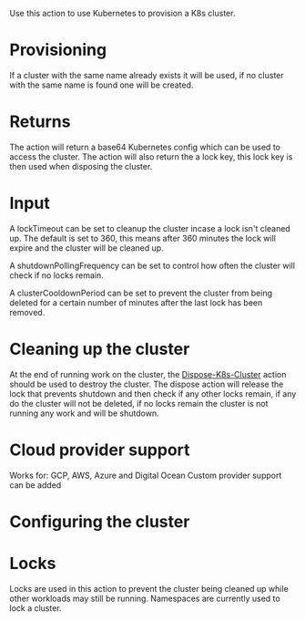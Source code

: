 Use this action to use Kubernetes to provision a K8s cluster. 

# Provisioning
If a cluster with the same name already exists it will be used, if no cluster with the same name is found one will be created.

# Returns
The action will return a base64 Kubernetes config which can be used to access the cluster.
The action will also return the a lock key, this lock key is then used when disposing the cluster.

# Input
A lockTimeout can be set to cleanup the cluster incase a lock isn't cleaned up. The default is set to 360, this means after 360 minutes the lock will expire and the cluster will be cleaned up.

A shutdownPollingFrequency can be set to control how often the cluster will check if no locks remain.

A clusterCooldownPeriod can be set to prevent the cluster from being deleted for a certain number of minutes after the last lock has been removed.

# Cleaning up the cluster
At the end of running work on the cluster, the [Dispose-K8s-Cluster]() action should be used to destroy the cluster. The dispose action will release the lock that prevents shutdown and then check if any other locks remain, if any do the cluster will not be deleted, if no locks remain the cluster is not running any work and will be shutdown.

# Cloud provider support
Works for: GCP, AWS, Azure and Digital Ocean
Custom provider support can be added

# Configuring the cluster

# Locks
Locks are used in this action to prevent the cluster being cleaned up while other workloads may still be running. Namespaces are currently used to lock a cluster.

